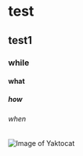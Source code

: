 # test
## test1
### while
#### what
##### how
###### when
![Image of Yaktocat](https://octodex.github.com/images/yaktocat.png)
